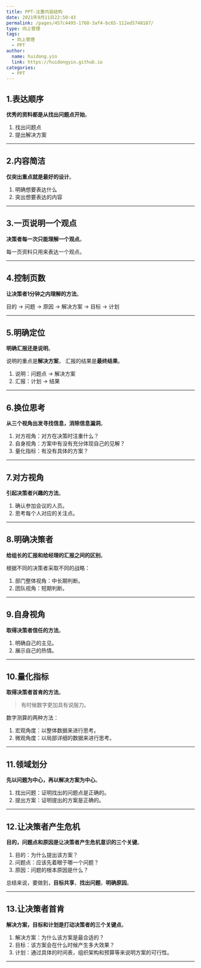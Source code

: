 ```yaml
---
title: PPT-注重内容结构
date: 2021年9月11日22:50:43
permalink: /pages/457c4495-1768-3af4-bc65-112ed5748187/
type: 向上管理
tags: 
  - 向上管理
  - PPT
author: 
  name: huidong.yin
  link: https://huidongyin.github.io
categories: 
  - PPT
---
```


## 1.表达顺序

**优秀的资料都是从找出问题点开始**。

1. 找出问题点
2. 提出解决方案

---

## 2.内容简洁

**仅突出重点就是最好的设计**。

1. 明确想要表达什么
2. 突出想要表达的内容

---

## 3.一页说明一个观点

**决策者每一次只能理解一个观点**。

每一页资料只用来表达一个观点。

---

## 4.控制页数

**让决策者1分钟之内理解的方法**。

目的 -> 问题 -> 原因 -> 解决方案 -> 目标 -> 计划

---

## 5.明确定位

**明确汇报还是说明**。

说明的重点是**解决方案**， 汇报的结果是**最终结果**。

1. 说明：问题点 -> 解决方案 
2. 汇报：计划 -> 结果

---

## 6.换位思考

**从三个视角出发寻找信息，消除信息漏洞**。

1. 对方视角：对方在决策时注重什么？
2. 自身视角：方案中有没有充分体现自己的见解？
3. 量化指标：有没有具体的方案？

---

## 7.对方视角

**引起决策者兴趣的方法**。

1. 确认参加会议的人员。
2. 思考每个人对应的关注点。

---

## 8.明确决策者

**给组长的汇报和给经理的汇报之间的区别**。

根据不同的决策者采取不同的战略：

1. 部门整体视角：中长期判断。
2. 团队视角：短期判断。

---

## 9.自身视角

**取得决策者信任的方法**。

1. 明确自己的主见。
2. 展示自己的热情。

---

## 10.量化指标

**取得决策者首肯的方法**。

> 有时候数字更加具有说服力。

数字测算的两种方法：

1. 宏观角度：以整体数据来进行思考。
2. 微观角度：以局部详细的数据来进行思考。

---

## 11.领域划分

**先以问题为中心，再以解决方案为中心**。

1. 找出问题：证明找出的问题点是正确的。
2. 提出方案：证明提出的方案是正确的。

---

## 12.让决策者产生危机

**目的，问题点和原因是让决策者产生危机意识的三个关键**。

1. 目的：为什么提出该方案？
2. 问题点：应该先着眼于哪一个问题？
3. 原因：问题的根本原因是什么？

总结来说，要做到，**目标共享**，**找出问题**，**明确原因**。

---

## 13.让决策者首肯

**解决方案，目标和计划是打动决策者的三个关键点**。

1. 解决方案：为什么该方案是最合适的？
2. 目标：该方案会在什么时候产生多大效果？
3. 计划：通过具体的时间表，组织架构和预算等来说明方案的可行性。

---






